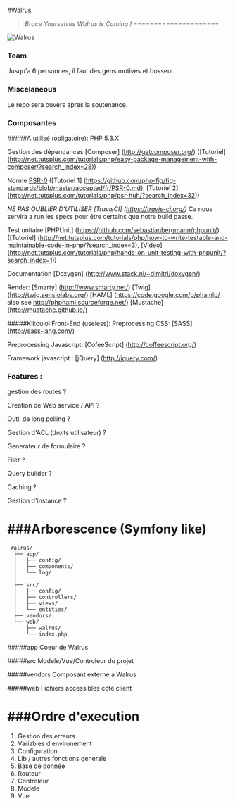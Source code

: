 #Walrus
> _Brace Yourselves Walrus is Coming !_
=====================

![Walrus](https://github.com/E-Wok/Walrus/blob/master/Walrus.png?raw=true "Walrus is comming !")

### Team
Jusqu'a 6 personnes, il faut des gens motivés et bosseur.

### Miscelaneous
Le repo sera ouvers apres la soutenance.

### Composantes
#####A utilisé (obligatoire):
PHP 5.3.X

Gestion des dépendances [Composer] (http://getcomposer.org/) ([Tutoriel] (http://net.tutsplus.com/tutorials/php/easy-package-management-with-composer/?search_index=28))

Norme [PSR-0](https://github.com/php-fig/fig-standards/blob/master/accepted/fr/PSR-0.md)
([Tutoriel 1] (https://github.com/php-fig/fig-standards/blob/master/accepted/fr/PSR-0.md),
[Tutoriel 2] (http://net.tutsplus.com/tutorials/php/psr-huh/?search_index=32))

_NE PAS OUBLIER D'UTILISER [TravisCI] (https://travis-ci.org/)_
Ca nous servira a run les specs pour être certains que notre build passe.

Test unitaire [PHPUnit] (https://github.com/sebastianbergmann/phpunit/)
([Tutoriel] (http://net.tutsplus.com/tutorials/php/how-to-write-testable-and-maintainable-code-in-php/?search_index=3),
[Video] (http://net.tutsplus.com/tutorials/php/hands-on-unit-testing-with-phpunit/?search_index=1))

Documentation [Doxygen] (http://www.stack.nl/~dimitri/doxygen/)

Render: [Smarty] (http://www.smarty.net/)
        [Twig] (http://twig.sensiolabs.org/)
        [HAML] (https://code.google.com/p/phamlp/ also see http://phphaml.sourceforge.net/)
        [Mustache] (http://mustache.github.io/)

#####Kikoulol Front-End (useless):
Preprocessing CSS: [SASS] (http://sass-lang.com/)

Preprocessing Javascript: [CofeeScript] (http://coffeescript.org/)

Framework javascript : [jQuery] (http://jquery.com/)

### Features :
gestion des routes ?

Creation de Web service / API ?

Outil de long polling ?

Gestion d'ACL (droits utilisateur) ?

Generateur de formulaire ?

Filer ?

Query builder ?

Caching ?

Gestion d'instance ?

###Arborescence (Symfony like)
=====================
```
 Walrus/
  ├── app/
  │   ├── config/
  │   ├── components/
  │   └── log/
  │   
  ├── src/
  │   ├── config/
  │   ├── controllers/
  │   ├── views/
  │   └── entities/
  ├── vendors/
  └── web/
      ├── walrus/
      └── index.php
```

#####app
Coeur de Walrus

#####src
Modele/Vue/Controleur du projet

#####vendors
Composant externe a Walrus

#####web
Fichiers accessibles coté client

###Ordre d'execution
=====================
1. Gestion des erreurs
2. Variables d'environement
3. Configuration
4. Lib / autres fonctions generale
4. Base de donnée
5. Routeur
6. Controleur
7. Modele
8. Vue
